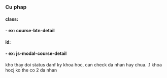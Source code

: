 ### Cu phap
#### class:
#### - ex: course-btn-detail
#### id:
#### - ex: js-modal-course-detail


kho thay doi status danf ky khoa hoc, can check da nhan hay chua.
.1 khoa hocj ko the co 2 da nhan
